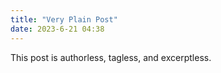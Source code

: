 ```yaml
---
title: "Very Plain Post"
date: 2023-6-21 04:38
---
```


This post is authorless, tagless, and excerptless.
